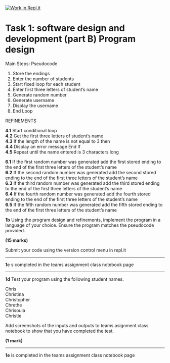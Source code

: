 [![Work in Repl.it](https://classroom.github.com/assets/work-in-replit-14baed9a392b3a25080506f3b7b6d57f295ec2978f6f33ec97e36a161684cbe9.svg)](https://classroom.github.com/online_ide?assignment_repo_id=4630461&assignment_repo_type=AssignmentRepo)
# Task 1: software design and development (part B) Program design 

Main Steps: Pseudocode 

1. Store the endings
2. Enter the number of students
3. Start fixed loop for each student 
4. Enter first three letters of student’s name
5. Generate random number
6. Generate username
7. Display the username 
8. End Loop 

REFINEMENTS 

**4.1** Start conditional loop\
**4.2** Get the first three letters of student’s name\
**4.3** If the length of the name is not equal to 3 then\
**4.4** Display an error message End If\
**4.5** Repeat until the name entered is 3 characters long

**6.1** If the first random number was generated add the first stored ending to the end of the first three letters of the student’s name\
**6.2** If the second random number was generated add the second stored ending to the end of the first three letters of the student’s name\
**6.3** If the third random number was generated add the third stored ending to the end of the first three letters of the student’s name\
**6.4** If the fourth random number was generated add the fourth stored ending to the end of the first three letters of the student’s name\
**6.5** If the fifth random number was generated add the fifth stored ending to the end of the first three letters of the student’s name

**1b** Using the program design and refinements, implement the program in a language of your choice. Ensure the program matches the pseudocode provided. 

**(15 marks)**

Submit your code using the version control menu in repl.it

***

**1c** s completed in the teams assignment class notebook page

***

**1d** Test your program using the following student names. 

Chris\
Christina\
Christopher\
Chrethe\
Chrisoula\
Christie

Add screenshots of the inputs and outputs to teams asignment class notebook to show that you have completed the test. 

**(1 mark)**

***

**1e** is completed in the teams assignment class notebook page
